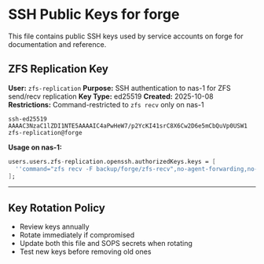# SSH Public Keys for forge

This file contains public SSH keys used by service accounts on forge for documentation and reference.

## ZFS Replication Key

**User:** `zfs-replication`
**Purpose:** SSH authentication to nas-1 for ZFS send/recv replication
**Key Type:** ed25519
**Created:** 2025-10-08
**Restrictions:** Command-restricted to `zfs recv` only on nas-1

```
ssh-ed25519 AAAAC3NzaC1lZDI1NTE5AAAAIC4aPwHeW7/p2YcKI41srC8X6Cw2D6e5mCbQuVp0USW1 zfs-replication@forge
```

**Usage on nas-1:**
```nix
users.users.zfs-replication.openssh.authorizedKeys.keys = [
  ''command="zfs recv -F backup/forge/zfs-recv",no-agent-forwarding,no-X11-forwarding,no-pty,no-user-rc ssh-ed25519 AAAAC3NzaC1lZDI1NTE5AAAAIC4aPwHeW7/p2YcKI41srC8X6Cw2D6e5mCbQuVp0USW1 zfs-replication@forge''
];
```

---

## Key Rotation Policy

- Review keys annually
- Rotate immediately if compromised
- Update both this file and SOPS secrets when rotating
- Test new keys before removing old ones
